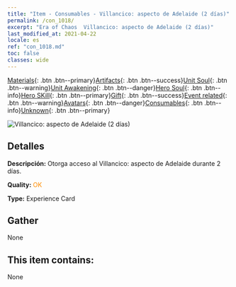 ```yaml
---
title: "Item - Consumables - Villancico: aspecto de Adelaide (2 días)"
permalink: /con_1018/
excerpt: "Era of Chaos  Villancico: aspecto de Adelaide (2 días)"
last_modified_at: 2021-04-22
locale: es
ref: "con_1018.md"
toc: false
classes: wide
---
```

 [Materials](/ItemsES/){: .btn .btn--primary}[Artifacts](/ItemsES/Artifacts/){: .btn .btn--success}[Unit Soul](/ItemsES/UnitSoul/){: .btn .btn--warning}[Unit Awakening](/ItemsES/UnitAwakening/){: .btn .btn--danger}[Hero Soul](/ItemsES/HeroSoul/){: .btn .btn--info}[Hero SKill](/ItemsES/HeroSkill/){: .btn .btn--primary}[Gift](/ItemsES/Gift/){: .btn .btn--success}[Event related](/ItemsES/Events/){: .btn .btn--warning}[Avatars](/ItemsES/Avatars/){: .btn .btn--danger}[Consumables](/ItemsES/Consumables/){: .btn .btn--info}[Unknown](/ItemsES/Unknown/){: .btn .btn--primary}

 ![Villancico: aspecto de Adelaide (2 días)](/images/h/h_Adelaide6.jpg)

## Detalles
 **Descripción:** Otorga acceso al Villancico: aspecto de Adelaide durante 2 días.

 **Quality:** <span style="color: #FF8C00">OK</span>

 **Type:** Experience Card

## Gather

  None

## This item contains:

  None

